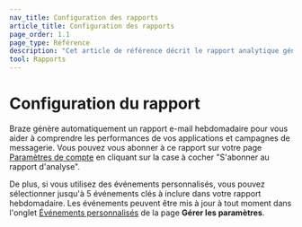 ```yaml
---
nav_title: Configuration des rapports
article_title: Configuration des rapports
page_order: 1.1
page_type: Référence
description: "Cet article de référence décrit le rapport analytique généré automatiquement par Braze."
tool: Rapports
---
```


# Configuration du rapport

Braze génère automatiquement un rapport e-mail hebdomadaire pour vous aider à comprendre les performances de vos applications et campagnes de messagerie. Vous pouvez vous abonner à ce rapport sur votre page [Paramètres de compte][2] en cliquant sur la case à cocher "S'abonner au rapport d'analyse".

De plus, si vous utilisez des événements personnalisés, vous pouvez sélectionner jusqu'à 5 événements clés à inclure dans votre rapport hebdomadaire. Les événements peuvent être mis à jour à tout moment dans l'onglet [Événements personnalisés][3] de la page **Gérer les paramètres**.

[2]: https://dashboard-01.braze.com/company_settings/account_settings
[3]: https://dashboard-01.braze.com/app_settings/app_settings/custom_events/
